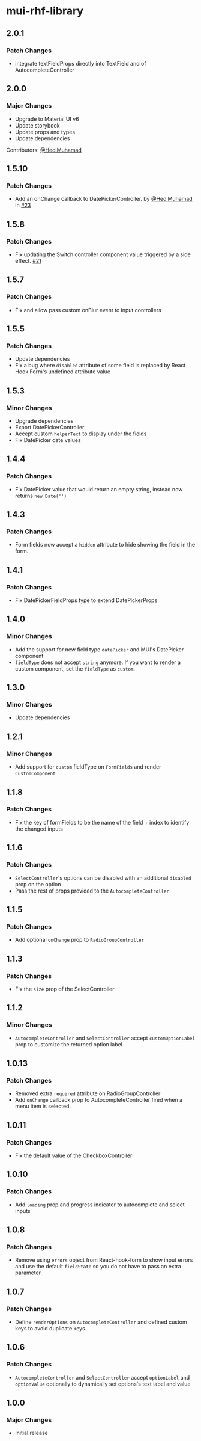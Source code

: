 # mui-rhf-library

## 2.0.1

### Patch Changes

-   integrate textFieldProps directly into TextField and of AutocompleteController

## 2.0.0

### Major Changes

-   Upgrade to Material UI v6
-   Update storybook
-   Update props and types
-   Update dependencies

Contributors: [@HediMuhamad](https://github.com/HediMuhamad)

## 1.5.10

### Patch Changes

-   Add an onChange callback to DatePickerController. by [@HediMuhamad](https://github.com/HediMuhamad) in [#23](https://github.com/dashty94/mui-rhf-library/pull/23)

## 1.5.8

### Patch Changes

-   Fix updating the Switch controller component value triggered by a side effect. [#21](https://github.com/dashty94/mui-rhf-library/pull/21)

## 1.5.7

### Patch Changes

-   Fix and allow pass custom onBlur event to input controllers

## 1.5.5

### Patch Changes

-   Update dependencies
-   Fix a bug where `disabled` attribute of some field is replaced by React Hook Form's undefined attribute value

## 1.5.3

### Minor Changes

-   Upgrade dependencies
-   Export DatePickerController
-   Accept custom `helperText` to display under the fields
-   Fix DatePicker date values

## 1.4.4

### Patch Changes

-   Fix DatePicker value that would return an empty string, instead now returns `new Date('')`

## 1.4.3

### Patch Changes

-   Form fields now accept a `hidden` attribute to hide showing the field in the form.

## 1.4.1

### Patch Changes

-   Fix DatePickerFieldProps type to extend DatePickerProps

## 1.4.0

### Minor Changes

-   Add the support for new field type `datePicker` and MUI's DatePicker component
-   `fieldType` does not accept `string` anymore. If you want to render a custom component, set the `fieldType` as `custom`.

## 1.3.0

### Minor Changes

-   Update dependencies

## 1.2.1

### Minor Changes

-   Add support for `custom` fieldType on `FormFields` and render `CustomComponent`

## 1.1.8

### Patch Changes

-   Fix the key of formFields to be the name of the field + index to identify the changed inputs

## 1.1.6

### Patch Changes

-   `SelectController`'s options can be disabled with an additional `disabled` prop on the option
-   Pass the rest of props provided to the `AutocompleteController`

## 1.1.5

### Patch Changes

-   Add optional `onChange` prop to `RadioGroupController`

## 1.1.3

### Patch Changes

-   Fix the `size` prop of the SelectController

## 1.1.2

### Minor Changes

-   `AutocompleteController` and `SelectController` accept `customOptionLabel` prop to customize the returned option label

## 1.0.13

### Patch Changes

-   Removed extra `required` attribute on RadioGroupController
-   Add `onChange` callback prop to AutocompleteController fired when a menu item is selected.

## 1.0.11

### Patch Changes

-   Fix the default value of the CheckboxController

## 1.0.10

### Patch Changes

-   Add `loading` prop and progress indicator to autocomplete and select inputs

## 1.0.8

### Patch Changes

-   Remove using `errors` object from React-hook-form to show input errors and use the default `fieldState` so you do not have to pass an extra parameter.

## 1.0.7

### Patch Changes

-   Define `renderOptions` on `AutocompleteController` and defined custom keys to avoid duplicate keys.

## 1.0.6

### Patch Changes

-   `AutocompleteController` and `SelectController` accept `optionLabel` and `optionValue` optionally to dynamically set options's text label and value

## 1.0.0

### Major Changes

-   Initial release

